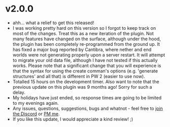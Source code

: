 # v2.0.0
* ahh... what a relief to get this released!
* I was working pretty hard on this version so I forgot to keep track on most of the changes. Treat this as a new
  iteration of the plugin. Not many features have changed on the surface, although under the hood, the plugin has been
  completely re-programmed from the ground up. It has fixed a major bug reported by Cantibra, where nether and end
  worlds were not generating properly upon a server restart. It will attempt to migrate your old data file, although I
  have not tested if this actually works. Please note that a significant change that you will experience is that the
  syntax for using the create comman's options (e.g. 'generate structures' and all that) is different in PW 2 (easier to
  use now).
* Totalled 15 hours on the development timer. Also want to note that the previous update on this plugin was 9 months
  ago! Sorry for such a delay.
* My holidays have just ended, so response times are going to be limited to my evenings again.
* Any issues, questions, suggestions, bugs and whatnot - feel free
  to [join the Discord](https://discord.io/arcaneplugins)
  or [PM me](https://www.spigotmc.org/conversations/add?to=lokka30).
* If you like this update, I would appreciate a kind review! ;)  